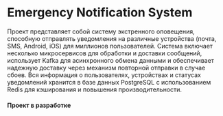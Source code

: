 # Emergency Notification System

Проект представляет собой систему экстренного оповещения, способную отправлять уведомления на различные устройства (почта, SMS, Android, iOS) для миллионов пользователей. Система включает несколько микросервисов для обработки и доставки сообщений, использует Kafka для асинхронного обмена данными и обеспечивает надежную доставку через механизм повторной отправки в случае сбоев. Вся информация о пользователях, устройствах и статусах уведомлений хранится в базе данных PostgreSQL с использованием Redis для кэширования и повышения производительности.

#### Проект в разработке